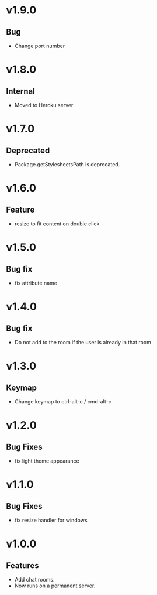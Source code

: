 <a name="v1.9.0"></a>
# v1.9.0

## Bug

- Change port number

<a name="v1.8.0"></a>
# v1.8.0

## Internal

- Moved to Heroku server

<a name="v1.7.0"></a>
# v1.7.0

## Deprecated

- Package.getStylesheetsPath is deprecated.

<a name="v1.6.0"></a>
# v1.6.0

## Feature

- resize to fit content on double click

<a name="v1.5.0"></a>
# v1.5.0

## Bug fix

- fix attribute name

<a name="v1.4.0"></a>
# v1.4.0

## Bug fix

- Do not add to the room if the user is already in that room

<a name="v1.3.0"></a>
# v1.3.0

## Keymap

- Change keymap to ctrl-alt-c / cmd-alt-c

<a name="v1.2.0"></a>
# v1.2.0

## Bug Fixes

- fix light theme appearance

<a name="v1.1.0"></a>
# v1.1.0

## Bug Fixes

- fix resize handler for windows

<a name="v1.0.0"></a>
# v1.0.0

## Features

- Add chat rooms.
- Now runs on a permanent server.
